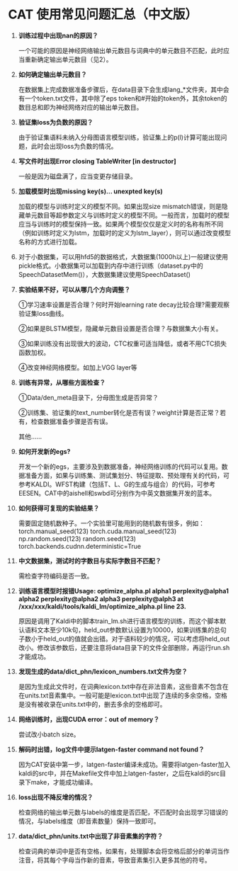 

# CAT 使用常见问题汇总（中文版）



1. **训练过程中出现nan的原因？**

      一个可能的原因是神经网络输出单元数目与词典中的单元数目不匹配，此时应当重新确定输出单元数目（见2）。

 

2. **如何确定输出单元数目？**

     在数据集上完成数据准备步骤后，在data目录下会生成lang_*文件夹，其中会有一个token.txt文件，其中除了eps token和#开始的token外，其余token的数目总和即为神经网络对应的输出单元数目。

 

3. **验证集loss为负数的原因？**

      由于验证集语料未纳入分母图语言模型训练，验证集上的p(l)计算可能出现问题，此时会出现loss为负数的情况。

 

4. **写文件时出现Error closing TableWriter [in destructor]**

      一般是因为磁盘满了，应当变更存储目录。

 

5. **加载模型时出现missing key(s)… unexpted key(s)**

    加载的模型与训练时定义的模型不同。如果出现size mismatch错误，则是隐藏单元数目等超参数定义与训练时定义的模型不同。一般而言，加载时的模型应当与训练时的模型保持一致。如果两个模型仅仅是定义时的名称有所不同（例如训练时定义为lstm，加载时的定义为lstm_layer），则可以通过改变模型名称的方式进行加载。

 

6. 对于小数据集，可以用hfd5的数据格式，大数据集(1000h以上)一般建议使用pickle格式。小数据集可以加载到内存中进行训练（dataset.py中的SpeechDatasetMem()），大数据集建议使用SpeechDataset()

 

7. **实验结果不好，可以从哪几个方向调整？**

      ①学习速率设置是否合理？何时开始learning rate decay比较合理?需要观察验证集loss曲线。

      ②如果是BLSTM模型，隐藏单元数目设置是否合理？与数据集大小有关。

      ③如果训练没有出现很大的波动，CTC权重可适当降低，或者不用CTC损失函数加权。

      ④改变神经网络模型。如加上VGG layer等

 

8. **训练有异常，从哪些方面检查？**

      ①Data/den_meta目录下，分母图生成是否异常？

      ②训练集、验证集的text_number转化是否有误？weight计算是否正常？若有，检查数据准备步骤是否有误。

      其他......
      
9. **如何开发新的egs?**

	开发一个新的egs，主要涉及到数据准备，神经网络训练的代码可以复用。数据准备方面，如果与训练集、测试集划分、特征提取、预处理有关的代码，可参考KALDI。WFST构建（包括T、L、G的生成与组合）的代码，可参考EESEN。CAT中的aishell和swbd可分别作为中英文数据集开发的蓝本。

10. **如何获得可复现的实验结果？**

	需要固定随机数种子。一个实验里可能用到的随机数有很多，例如：
	torch.manual_seed(123) 
	torch.cuda.manual_seed(123) 
	np.random.seed(123) 
	random.seed(123) 
	torch.backends.cudnn.deterministic=True

11. **中文数据集，测试时的字数目与实际字数目不匹配？**

      需检查字符编码是否一致。
      
12. **训练语言模型时报错Usage: optimize_alpha.pl alpha1 perplexity@alpha1 alpha2 perplexity@alpha2 alpha3 perplexity@alph3 at /xxx/xxx/kaldi/tools/kaldi_lm/optimize_alpha.pl line 23.**

      原因是调用了Kaldi中的脚本train_lm.sh进行语言模型的训练，而这个脚本默认语料文本至少10k句，held_out参数默认设置为10000，如果训练集的总句子数小于held_out的值就会出错。对于语料较少的情况，可以考虑将held_out改小。修改该参数后，还要注意将data目录下的文件全部删除，再运行run.sh才能成功。
    
13. **发现生成的data/dict_phn/lexicon_numbers.txt文件为空？**

      是因为生成此文件时，在词典lexicon.txt中存在非法音素，这些音素不包含在在units.txt音素集中。一般可能是lexicon.txt中出现了连续的多余空格，空格是没有被收录在units.txt中的，删去多余的空格即可。
   
14. **网络训练时，出现CUDA error：out of memory？**

      尝试改小batch size。
    
15. **解码时出错，log文件中提示latgen-faster command not found？**

      因为CAT安装中第一步，latgen-faster编译未成功。需要将latgen-faster加入kaldi的src中，并在Makefile文件中加上latgen-faster，之后在kaldi的src目录下make，才能成功编译。
    
16. **loss出现不降反增的情况？**
  
      检查网络的输出单元数与labels的维度是否匹配，不匹配时会出现学习错误的情况，与labels维度（即音素数量）保持一致即可。
    
17. **data/dict_phn/units.txt中出现了非音素集的字符？**
  
      检查词典的单词中是否有空格，如果有，处理脚本会将空格后部分的单词当作注音，将其每个字母当作新的音素，导致音素集引入更多其他的符号。
      
      
      
      
      
      
